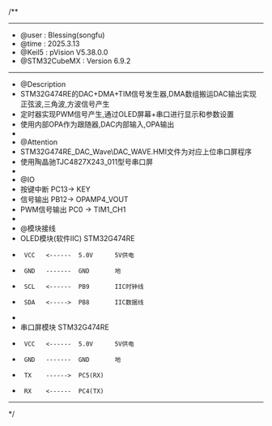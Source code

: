 /**
  ******************************************************************************
  * @user           : Blessing(songfu)
  * @time           : 2025.3.13
  * @Keil5          : pVision V5.38.0.0
  * @STM32CubeMX    : Version 6.9.2
  ******************************************************************************
  * @Description
  * STM32G474RE的DAC+DMA+TIM信号发生器,DMA数组搬运DAC输出实现正弦波,三角波,方波信号产生
  * 定时器实现PWM信号产生,通过OLED屏幕+串口进行显示和参数设置
  * 使用内部OPA作为跟随器,DAC内部输入,OPA输出
  *
  * @Attention
  * STM32G474RE_DAC_Wave\DAC_WAVE.HMI文件为对应上位串口屏程序
  * 使用陶晶驰TJC4827X243_011型号串口屏
  *
  * @IO
  * 按键中断            PC13-> KEY
  * 信号输出            PB12-> OPAMP4_VOUT
  * PWM信号输出         PC0 -> TIM1_CH1
  *
  * @模块接线
  * OLED模块(软件IIC)  STM32G474RE
  *      VCC   <------  5.0V      5V供电
  *      GND   -------  GND       地
  *      SCL   <------  PB9       IIC时钟线
  *      SDA   <----->  PB8       IIC数据线
  *
  * 串口屏模块         STM32G474RE
  *      VCC   <------  5.0V      5V供电
  *      GND   -------  GND       地
  *      TX    ------>  PC5(RX)
  *      RX    <------  PC4(TX)
  ******************************************************************************
  */
